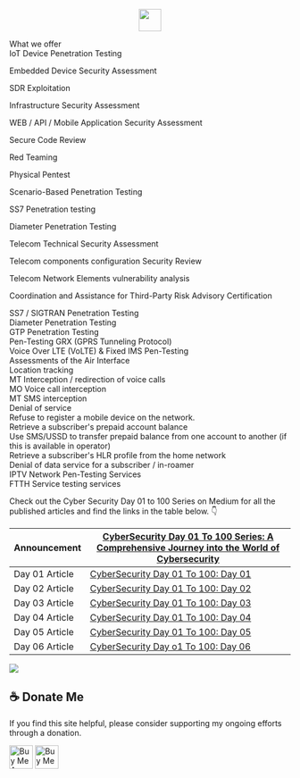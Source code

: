 <p align="center">
  <img height="40" src="https://github.com/"/>

What we offer <br>
IoT Device Penetration Testing <br>

Embedded Device Security Assessment <br>

SDR Exploitation <br>
 
Infrastructure Security Assessment <br>

WEB / API / Mobile Application Security Assessment <br>

Secure Code Review <br>

Red Teaming <br>

Physical Pentest <br>

Scenario-Based Penetration Testing <br>

SS7 Penetration testing <br>

Diameter Penetration Testing <br>

Telecom Technical Security Assessment <br>

Telecom components configuration Security Review <br>

Telecom Network Elements vulnerability analysis <br>

Coordination and Assistance for Third-Party Risk Advisory Certification <br>


  SS7 / SIGTRAN Penetration Testing <br>
Diameter Penetration Testing <br>
GTP Penetration Testing <br>
Pen-Testing GRX (GPRS Tunneling Protocol) <br>
Voice Over LTE (VoLTE) & Fixed IMS Pen-Testing <br>
Assessments of the Air Interface <br>
Location tracking <br>
MT Interception / redirection of voice calls <br>
MO Voice call interception <br>
MT SMS interception <br>
Denial of service <br>
Refuse to register a mobile device on the network. <br>
Retrieve a subscriber's prepaid account balance <br>
Use SMS/USSD to transfer prepaid balance from one account to another (if this is available in operator) <br>
Retrieve a subscriber's HLR profile from the home network <br>
Denial of data service for a subscriber / in-roamer <br>
IPTV Network Pen-Testing Services <br>
FTTH Service testing services <br>
</p>




Check out the Cyber Security Day 01 to 100 Series on Medium for all the published articles and find the links in the table below. 👇

| Announcement | [CyberSecurity Day 01 To 100 Series: A Comprehensive Journey into the World of Cybersecurity](https://medium.com/@as745591/announcing-cybersecurity-day-01-to-100-series-a-comprehensive-journey-into-the-world-of-4354b431b110) |
|---|---|
| Day 01 Article | [CyberSecurity Day 01 To 100: Day 01](https://medium.com/@as745591/cybersecurity-day-01-to-100-day-01-50a81bb5af0d) |
| Day 02 Article | [CyberSecurity Day 01 To 100: Day 02](https://medium.com/@as745591/cybersecurity-day-01-to-100-day-02-bf42d309f0ea) |
| Day 03 Article | [CyberSecurity Day 01 To 100: Day 03](https://medium.com/@as745591/cybersecurity-day-01-to-100-day-03-c87c7022f2cb) | 
| Day 04 Article | [CyberSecurity Day 01 To 100: Day 04](https://medium.com/@as745591/cybersecurity-day-01-to-100-day-04-86aed47d3ac9) |
| Day 05 Article | [CyberSecurity Day 01 To 100: Day 05](https://medium.com/@as745591/cybersecurity-day-01-to-100-day-05-ce89435ae644) |
| Day 06 Article | [CyberSecurity Day o1 To 100: Day 06](https://medium.com/@as745591/cybersecurity-day-01-to-100-day-06-f9975fdf6d6e) | 
















<a href="mailto:64ckd00r@gmail.com"><img src="https://img.shields.io/badge/Gmail-D14836?style=for-the-badge&logo=gmail&logoColor=white"></a> 








## :coffee: Donate Me

If you find this site helpful, please consider supporting my ongoing efforts through a donation.

<a href="https://www.buymeacoffee.com/b4ckd00r" target="_blank"><img src="https://cdn.buymeacoffee.com/buttons/v2/default-yellow.png" alt="Buy Me A Coffee" style="height: 42px !important;" ></a>
<a href='https://ko-fi.com/b4ckd00r' target='_blank'><img height='42' style='border:0px;height:42px;' src='https://storage.ko-fi.com/cdn/kofi1.png?v=3' border='0' alt='Buy Me a Coffee at ko-fi.com' /></a>

          







